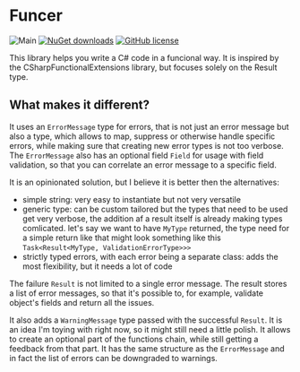 # Funcer
![Main](https://github.com/piotr121993/Funcer/actions/workflows/dotnet.yml/badge.svg)
[![NuGet downloads](https://img.shields.io/nuget/v/funcer.svg)](https://www.nuget.org/packages/Funcer/)
[![GitHub license](https://img.shields.io/github/license/mashape/apistatus.svg)](https://github.com/piotr121993/Funcer/blob/main/LICENSE)

This library helps you write a C# code in a funcional way. It is inspired by the CSharpFunctionalExtensions library, but focuses solely on the Result type.

## What makes it different?
It uses an `ErrorMessage` type for errors, that is not just an error message but also a type, which allows to map, suppress or otherwise handle specific errors, while making sure that creating new error types is not too verbose. The `ErrorMessage` also has an optional field `Field` for usage with field validation, so that you can correlate an error message to a specific field.

It is an opinionated solution, but I believe it is better then the alternatives:
- simple string: very easy to instantiate but not very versatile
- generic type: can be custom tailored but the types that need to be used get very verbose, the addition af a result itself is already making types comlicated. let's say we want to have `MyType` returned, the type need for a simple return like that might look something like this `Task<Result<MyType, ValidationErrorType>>>`
- strictly typed errors, with each error being a separate class: adds the most flexibility, but it needs a lot of code

The failure `Result` is not limited to a single error message. The result stores a list of error messages, so that it's possible to, for example, validate object's fields and return all the issues.

It also adds a `WarningMessage` type passed with the successful `Result`. It is an idea I'm toying with right now, so it might still need a little polish. It allows to create an optional part of the functions chain, while still getting a feedback from that part. It has the same structure as the `ErrorMessage` and in fact the list of errors can be downgraded to warnings.
